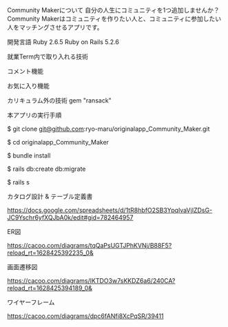 Community Makerについて
自分の人生にコミュニティを1つ追加しませんか？												
Community Makerはコミュニティを作りたい人と、コミュニティに参加したい人をマッチングさせるアプリです。

開発言語
Ruby 2.6.5
Ruby on Rails 5.2.6

就業Term内で取り入れる技術

コメント機能

お気に入り機能

カリキュラム外の技術
gem "ransack"

本アプリの実行手順

$ git clone git@github.com:ryo-maru/originalapp_Community_Maker.git

$ cd originalapp_Community_Maker

$ bundle install

$ rails db:create db:migrate

$ rails s

カタログ設計 & テーブル定義書

https://docs.google.com/spreadsheets/d/1tR8hbfO2SB3YpqlvaVjIZDsG-JC9Yschr6yfXQJbA0k/edit#gid=782464957

ER図

https://cacoo.com/diagrams/tqQaPsUGTJPhKVNj/B88F5?reload_rt=1628425392235_0&

画面遷移図

https://cacoo.com/diagrams/IKTDO3w7sKKDZ6a6/240CA?reload_rt=1628425394189_0&

ワイヤーフレーム

https://cacoo.com/diagrams/dpc6fANfi8XcPqSR/39411
